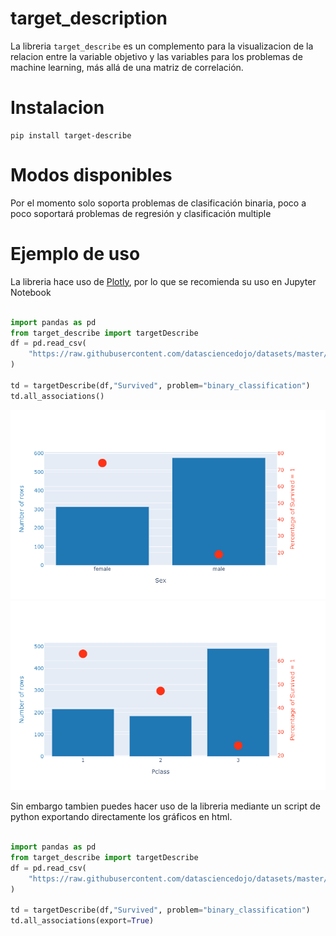# target_description

La libreria `target_describe` es un complemento para la visualizacion de la relacion entre la variable objetivo y las variables para los problemas de machine learning, más allá de una matriz de correlación.

# Instalacion

```
pip install target-describe
```

# Modos disponibles

Por el momento solo soporta problemas de clasificación binaria, poco a poco soportará problemas de regresión y clasificación multiple

# Ejemplo de uso

La libreria hace uso de [Plotly](https://plotly.com/), por lo que se recomienda su uso en Jupyter Notebook

```python

import pandas as pd
from target_describe import targetDescribe
df = pd.read_csv(
    "https://raw.githubusercontent.com/datasciencedojo/datasets/master/titanic.csv"
)

td = targetDescribe(df,"Survived", problem="binary_classification")
td.all_associations()
```

![hola](./img/Sex.png)
![hola2](./img/Pclass.png)

Sin embargo tambien puedes hacer uso de la libreria mediante un script de python exportando directamente los gráficos en html.

```python

import pandas as pd
from target_describe import targetDescribe
df = pd.read_csv(
    "https://raw.githubusercontent.com/datasciencedojo/datasets/master/titanic.csv"
)

td = targetDescribe(df,"Survived", problem="binary_classification")
td.all_associations(export=True)

```
